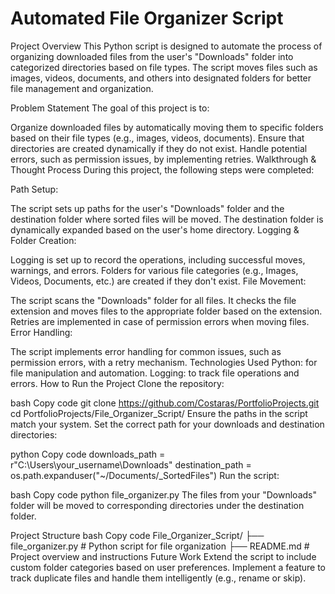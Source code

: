 # Automated File Organizer Script
Project Overview
This Python script is designed to automate the process of organizing downloaded files from the user's "Downloads" folder into categorized directories based on file types. The script moves files such as images, videos, documents, and others into designated folders for better file management and organization.

Problem Statement
The goal of this project is to:

Organize downloaded files by automatically moving them to specific folders based on their file types (e.g., images, videos, documents).
Ensure that directories are created dynamically if they do not exist.
Handle potential errors, such as permission issues, by implementing retries.
Walkthrough & Thought Process
During this project, the following steps were completed:

Path Setup:

The script sets up paths for the user's "Downloads" folder and the destination folder where sorted files will be moved.
The destination folder is dynamically expanded based on the user's home directory.
Logging & Folder Creation:

Logging is set up to record the operations, including successful moves, warnings, and errors.
Folders for various file categories (e.g., Images, Videos, Documents, etc.) are created if they don't exist.
File Movement:

The script scans the "Downloads" folder for all files.
It checks the file extension and moves files to the appropriate folder based on the extension.
Retries are implemented in case of permission errors when moving files.
Error Handling:

The script implements error handling for common issues, such as permission errors, with a retry mechanism.
Technologies Used
Python: for file manipulation and automation.
Logging: to track file operations and errors.
How to Run the Project
Clone the repository:

bash
Copy code
git clone https://github.com/Costaras/PortfolioProjects.git
cd PortfolioProjects/File_Organizer_Script/
Ensure the paths in the script match your system. Set the correct path for your downloads and destination directories:

python
Copy code
downloads_path = r"C:\\Users\\your_username\\Downloads"
destination_path = os.path.expanduser("~/Documents/_SortedFiles")
Run the script:

bash
Copy code
python file_organizer.py
The files from your "Downloads" folder will be moved to corresponding directories under the destination folder.

Project Structure
bash
Copy code
File_Organizer_Script/
├── file_organizer.py               # Python script for file organization
├── README.md                       # Project overview and instructions
Future Work
Extend the script to include custom folder categories based on user preferences.
Implement a feature to track duplicate files and handle them intelligently (e.g., rename or skip).
